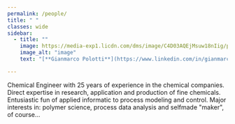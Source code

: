 ```yaml
---
permalink: /people/
title: " "
classes: wide
sidebar:
  - title: ""
    image: https://media-exp1.licdn.com/dms/image/C4D03AQEjMsuw18nIig/profile-displayphoto-shrink_200_200/0?e=1599696000&v=beta&t=BQNGyQcEhvMq4TCP1RSlDyaOJW173FERoEI7u6uLTAk
    image_alt: "image"
    text: "[**Gianmarco Polotti**](https://www.linkedin.com/in/gianmarco-polotti-ab0136/)"

---
```


 Chemical Engineer with 25 years of experience in the chemical companies. Direct expertise in research, application and production of fine chemicals.
 Entusiastic fun of applied informatic to process modeling and control. Major interests in: polymer science, process data analysis and selfmade "maker", of course...
